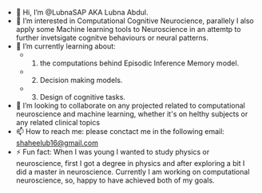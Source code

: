 - 👋 Hi, I’m @LubnaSAP AKA Lubna Abdul.
- 👀 I’m interested in Computational Cognitive Neurocience, parallely I also apply some Machine learning tools to Neuroscience in an attemtp to further invetsigate cognitve behaviours or neural patterns. 
- 🌱 I’m currently learning about:
    - 1) the computations behind Episodic Inference Memory model.
    - 2) Decision making models.
    - 3) Design of cognitive tasks.
- 💞️ I’m looking to collaborate on any projected related to computational neuroscience and machine learning, whether it's on helthy subjects or any related clinical topics
- 📫 How to reach me: please conctact me in the following email: shaheelub16@gmail.com
- ⚡ Fun fact: When I was young I wanted to study physics or neuroscience, first I got a degree in physics and after exploring a bit I did a master in neuroscience. Currently I am working on computational neuroscience, so, happy to have achieved both of my goals.

<!---
LubnaSAP/LubnaSAP is a ✨ special ✨ repository because its `README.md` (this file) appears on your GitHub profile.
You can click the Preview link to take a look at your changes.
--->
